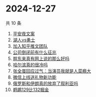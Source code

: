 # 2024-12-27

共 10 条

<!-- BEGIN ZHIHUSEARCH -->
<!-- 最后更新时间 Fri Dec 27 2024 03:07:19 GMT+0800 (China Standard Time) -->
1. [平安夜文案](https://www.zhihu.com/search?q=平安夜文案)
1. [湖人vs勇士](https://www.zhihu.com/search?q=湖人vs勇士)
1. [加入知乎推文团队](https://www.zhihu.com/search?q=加入知乎推文团队)
1. [公司倒闭前有什么征兆](https://www.zhihu.com/search?q=公司倒闭前有什么征兆)
1. [胖东来真有网上说的那么好吗](https://www.zhihu.com/search?q=胖东来真有网上说的那么好吗)
1. [哈尔滨真的很冷吗](https://www.zhihu.com/search?q=哈尔滨真的很冷吗)
1. [张全蛋回应过气：当演员我就是人菜瘾大](https://www.zhihu.com/search?q=张全蛋回应过气：当演员我就是人菜瘾大)
1. [微信上线送礼物新功能](https://www.zhihu.com/search?q=微信上线送礼物新功能)
1. [俄罗斯和伊朗真的放弃了叙利亚吗](https://www.zhihu.com/search?q=俄罗斯和伊朗真的放弃了叙利亚吗)
1. [鹈鹕129比132掘金](https://www.zhihu.com/search?q=鹈鹕129比132掘金)
<!-- END ZHIHUSEARCH -->
